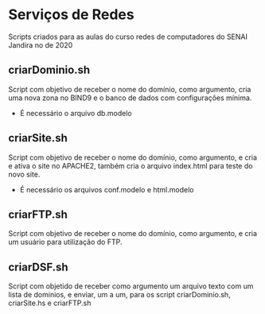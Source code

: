 # Serviços de Redes 
Scripts criados para as aulas do curso redes de computadores do SENAI Jandira no de 2020

## criarDominio.sh
Script com objetivo de receber o nome do domínio, como argumento, cria uma nova zona no BIND9 e o banco de dados com configurações mínima.
- É necessário o arquivo db.modelo

## criarSite.sh
Script com objetivo de receber o nome do domínio, como argumento, e cria e ativa o site no APACHE2, também cria o arquivo index.html para teste do novo site.
- É necessário os arquivos conf.modelo e html.modelo

## criarFTP.sh
Script com objetivo de receber o nome do domínio, como argumento, e cria um usuário para utilização do FTP.

## criarDSF.sh
Script com objetido de receber como argumento um arquivo texto com um lista de dominios, e enviar, um a um, para os script criarDominio.sh, criarSite.hs e criarFTP.sh

